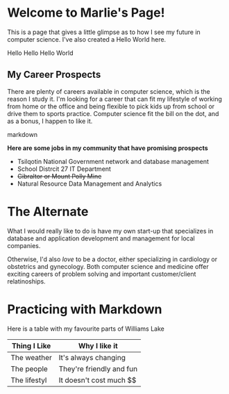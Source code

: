 # Welcome to Marlie's Page!

This is a page that gives a little glimpse as to how I see my future in computer science. I've also created a Hello World here.

Hello Hello Hello World

## My Career Prospects

There are plenty of careers available in computer science, which is the reason I study it. I'm looking for a career that can fit my lifestyle of working from home or the office and being flexible to pick kids up from school or drive them to sports practice. Computer science fit the bill on the dot, and as a bonus, I happen to like it.

markdown

**Here are some jobs in my community that have promising prospects**

- Tsilqotin National Government network and database management
- School Distrcit 27 IT Department
- ~~Gibraltor or Mount Polly Mine~~
- Natural Resource Data Management and Analytics


# The Alternate

What I would really like to do is have my own start-up that specializes in database and application development and management for local companies.

Otherwise, I'd also _love_ to be a doctor, either specializing in cardiology or obstetrics and gynecology. Both computer science and medicine offer exciting careers of problem solving and important customer/client relatinoships.

# Practicing with Markdown

Here is a table with my favourite parts of Williams Lake

Thing I Like | Why I like it
-------------|--------------
The weather | It's always changing
The people | They're friendly and fun
The lifestyl | It doesn't cost much $$

